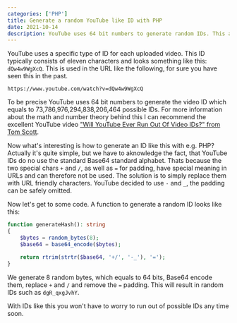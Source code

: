 ```yaml
---
categories: ['PHP']
title: Generate a random YouTube like ID with PHP
date: 2021-10-14
description: YouTube uses 64 bit numbers to generate random IDs. This article explains how to generate YouTube like IDs with PHP.
---
```


YouTube uses a specific type of ID for each uploaded video. This ID typically consists of eleven characters and looks something like this: `dQw4w9WgXcQ`. This is used in the URL like the following, for sure you have seen this in the past.

```
https://www.youtube.com/watch?v=dQw4w9WgXcQ
```

To be precise YouTube uses 64 bit numbers to generate the video ID which equals to 73,786,976,294,838,206,464 possible IDs. For more information about the math and number theory behind this I can recommend the excellent YouTube video ["Will YouTube Ever Run Out Of Video IDs?" from Tom Scott](https://www.youtube.com/watch?v=gocwRvLhDf8).

Now what's interesting is how to generate an ID like this with e.g. PHP? Actually it's quite simple, but we have to aknowledge the fact, that YouTube IDs do no use the standard Base64 standard alphabet. Thats because the two special chars `+` and `/`, as well as `=` for padding, have special meaning in URLs and can therefore not be used. The solution is to simply replace them with URL friendly characters. YouTube decided to use `-` and `_`, the padding can be safely omitted.

Now let's get to some code. A function to generate a random ID looks like this:

```php
function generateHash(): string
{
    $bytes = random_bytes(8);
    $base64 = base64_encode($bytes);

    return rtrim(strtr($base64, '+/', '-_'), '=');
}
```

We generate 8 random bytes, which equals to 64 bits, Base64 encode them, replace `+` and `/` and remove the `=` padding. This will result in random IDs such as `dgR_qxgJvhY`.

With IDs like this you won't have to worry to run out of possible IDs any time soon.
